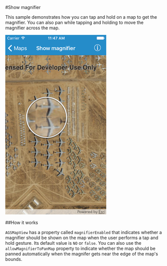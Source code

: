 #Show magnifier

This sample demonstrates how you can tap and hold on a map to get the magnifier. You can also pan while tapping and holding to move the magnifier across the map.

![](image1.png)

##How it works

`AGSMapView` has a property called `magnifierEnabled` that indicates whether a magnifier should be shown on the map when the user performs a tap and hold gesture. Its default value is `NO` or `false`. You can also use the `allowMagnifierToPanMap` property to indicate whether the map should be panned automatically when the magnifer gets near the edge of the map's bounds.





